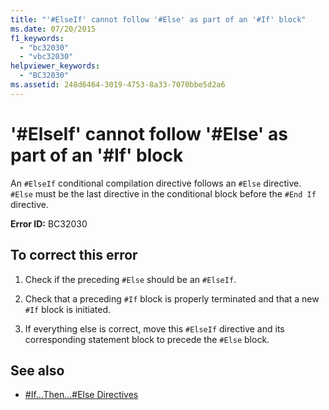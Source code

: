 ```yaml
---
title: "'#ElseIf' cannot follow '#Else' as part of an '#If' block"
ms.date: 07/20/2015
f1_keywords: 
  - "bc32030"
  - "vbc32030"
helpviewer_keywords: 
  - "BC32030"
ms.assetid: 248d6464-3019-4753-8a33-7070bbe5d2a6
---
```

# '#ElseIf' cannot follow '#Else' as part of an '#If' block
An `#ElseIf` conditional compilation directive follows an `#Else` directive. `#Else` must be the last directive in the conditional block before the `#End If` directive.  
  
 **Error ID:** BC32030  
  
## To correct this error  
  
1. Check if the preceding `#Else` should be an `#ElseIf`.  
  
2. Check that a preceding `#If` block is properly terminated and that a new `#If` block is initiated.  
  
3. If everything else is correct, move this `#ElseIf` directive and its corresponding statement block to precede the `#Else` block.  
  
## See also

- [#If...Then...#Else Directives](../language-reference/directives/if-then-else-directives.md)
